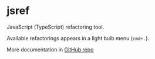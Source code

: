 # jsref

JavaScript (TypeScript) refactoring tool.

Available refactorings appears in a light bulb menu (`cmd+.`).

More documentation in [GitHub repo](https://github.com/slonoed/jsref)

